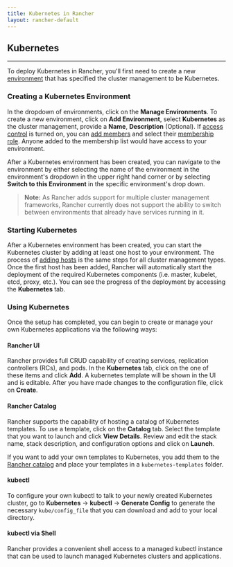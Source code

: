 ```yaml
---
title: Kubernetes in Rancher
layout: rancher-default
---
```


## Kubernetes
---

To deploy Kubernetes in Rancher, you'll first need to create a new [environment]({{site.baseurl}}/rancher/configuration/environments/) that has specified the cluster management to be Kubernetes. 

### Creating a Kubernetes Environment

In the dropdown of environments, click on the **Manage Environments**. To create a new environment, click on **Add Environment**, select **Kubernetes** as the cluster management, provide a **Name**, **Description** (Optional). If [access control]({{site.baseurl}}/rancher/configuration/access-control/) is turned on, you can [add members]({{site.baseurl}}/rancher/configuration/environments/#editing-members) and select their [membership role]({{site.baseurl}}/rancher/configuration/environments/#membership-roles). Anyone added to the membership list would have access to your environment. 

After a Kubernetes environment has been created, you can navigate to the environment by either selecting the name of the environment in the environment's dropdown in the upper right hand corner or by selecting **Switch to this Environment** in the specific environment's drop down. 

> **Note:** As Rancher adds support for multiple cluster management frameworks, Rancher currently does not support the ability to switch between environments that already have services running in it. 

### Starting Kubernetes

After a Kubernetes environment has been created, you can start the Kubernetes cluster by adding at least one host to your environment. The process of [adding hosts]({{site.baseurl}}/rancher/rancher-ui/infrastructure/hosts) is the same steps for all cluster management types. Once the first host has been added, Rancher will automatically start the deployment of the required Kubernetes components (i.e. master, kubelet, etcd, proxy, etc.). You can see the progress of the deployment by accessing the **Kubernetes** tab.

### Using Kubernetes

Once the setup has completed, you can begin to create or manage your own Kubernetes applications via the following ways:

#### Rancher UI 

Rancher provides full CRUD capability of creating services, replication controllers (RCs), and pods. In the **Kubernetes** tab, click on the one of these items and click **Add**. A kubernetes template will be shown in the UI and is editable. After you have made changes to the configuration file, click on **Create**.

#### Rancher Catalog

Rancher supports the capability of hosting a catalog of Kubernetes templates. To use a template, click on the **Catalog** tab. Select the template that you want to launch and click **View Details**. Review and edit the stack name, stack description, and configuration options and click on **Launch**. 

If you want to add your own templates to Kubernetes, you add them to the [Rancher catalog]({{site.baseurl}}/rancher/catalog/) and place your templates in a `kubernetes-templates` folder. 

#### kubectl

To configure your own kubectl to talk to your newly created Kubernetes cluster, go to **Kubernetes** -> **kubectl** -> **Generate Config** to generate the necessary `kube/config_file` that you can download and add to your local directory. 

#### kubectl via Shell

Rancher provides a convenient shell access to a managed kubectl instance that can be used to launch managed Kubernetes clusters and applications. 




